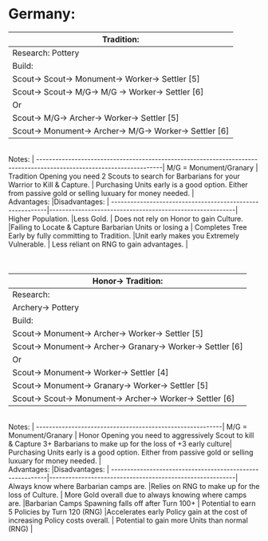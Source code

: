 # Germany:

Tradition:                                               |
---------------------------------------------------------|
Research: Pottery                                        |
Build:                                                   |
Scout-> Scout-> Monument-> Worker-> Settler [5]          |
Scout-> Scout-> M/G-> M/G -> Worker-> Settler [6]        |
Or                                                       |
Scout-> M/G-> Archer-> Worker-> Settler [5]              |
Scout-> Monument-> Archer-> M/G-> Worker-> Settler [6]   |

<br>
Notes:                                                                                                               |
---------------------------------------------------------------------------------------------------------------------|
M/G = Monument/Granary                                                                                               |
Tradition Opening you need 2 Scouts to search for Barbarians for your Warrior to Kill & Capture.                     |
Purchasing Units early is a good option. Either from passive gold or selling luxuary for money needed.               |

<br>
Advantages:                                               |Disadvantages:                                            |
----------------------------------------------------------|----------------------------------------------------------|
Higher Population.                                        |Less Gold.                                                |
Does not rely on Honor to gain Culture.                   |Failing to Locate & Capture Barbarian Units or losing a   |
Completes Tree Early by fully committing to Tradition.    |Unit early makes you Extremely Vulnerable.                |
Less reliant on RNG to gain advantages.                   |

<br>
<br>
<br>



Honor-> Tradition:                                        |
----------------------------------------------------------|
Research:                                                 |
Archery-> Pottery                                         |
Build:                                                    |
Scout-> Monument-> Archer-> Worker-> Settler [5]          |
Scout-> Monument-> Archer-> Granary-> Worker-> Settler [6]|
Or                                                        |
Scout-> Monument-> Worker-> Settler [4]                   |
Scout-> Monument-> Granary-> Worker-> Settler [5]         |
Scout-> Scout-> Monument-> Archer-> Worker-> Settler [6]  |
<br>
Notes:                                                    |
----------------------------------------------------------|
M/G = Monument/Granary                                    |
Honor Opening you need to aggressively Scout to kill & Capture 3+ Barbarians to make up for the loss of +3 early culture|
Purchasing Units early is a good option. Either from passive gold or selling luxuary for money needed.         |
<br>
Advantages:                                               |Disadvantages:                                            |
----------------------------------------------------------|----------------------------------------------------------|
Always know where Barbarian camps are.                    |Relies on RNG to make up for the loss of Culture.         |
More Gold overall due to always knowing where camps are.  |Barbarian Camps Spawning falls off after Turn 100+        |
Potential to earn 5 Policies by Turn 120 (RNG)            |Accelerates early Policy gain at the cost of increasing Policy costs overall. |
Potential to gain more Units than normal (RNG)            |


